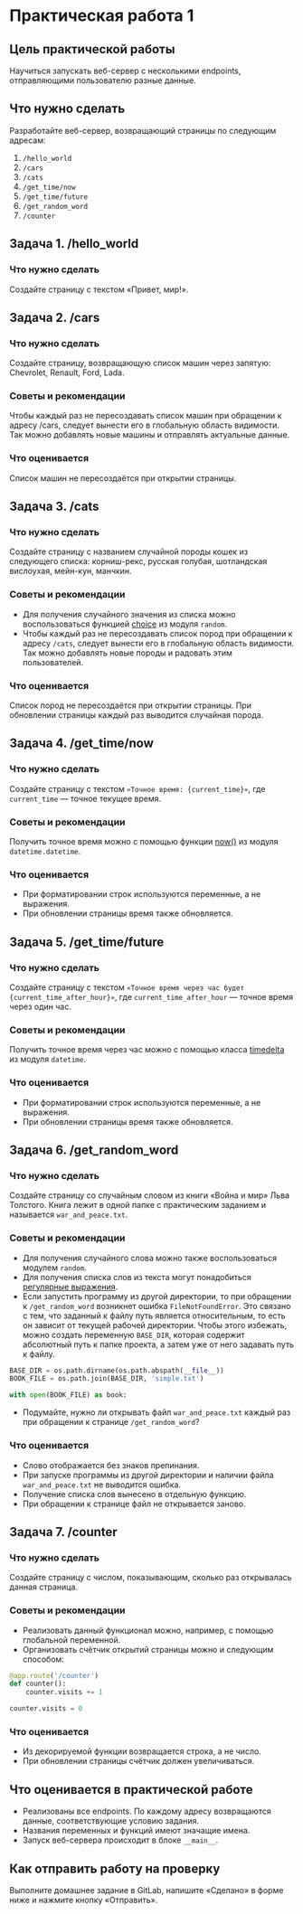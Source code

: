 # Практическая работа 1
## Цель практической работы
Научиться запускать веб-сервер с несколькими endpoints, отправляющими пользователю разные данные.

## Что нужно сделать
Разработайте веб-сервер, возвращающий страницы по следующим адресам:

1. `/hello_world`
2. `/cars`
3. `/cats`
4. `/get_time/now`
5. `/get_time/future`
6. `/get_random_word`
7. `/counter`

## Задача 1. /hello_world
### Что нужно сделать
Создайте страницу с текстом «Привет, мир!».

## Задача 2. /cars
### Что нужно сделать
Создайте страницу, возвращающую список машин через запятую: Chevrolet, Renault, Ford, Lada.
### Советы и рекомендации
Чтобы каждый раз не пересоздавать список машин при обращении к адресу /cars, следует вынести его в глобальную область видимости. Так можно добавлять новые машины и отправлять актуальные данные.
### Что оценивается
Список машин не пересоздаётся при открытии страницы.

## Задача 3. /cats
### Что нужно сделать
Создайте страницу с названием случайной породы кошек из следующего списка: корниш-рекс, русская голубая, шотландская вислоухая, мейн-кун, манчкин.
### Советы и рекомендации
- Для получения случайного значения из списка можно воспользоваться функцией [choice](https://docs.python.org/3/library/random.html?#random.choice) из модуля `random`.
- Чтобы каждый раз не пересоздавать список пород при обращении к адресу `/cats`, следует вынести его в глобальную область видимости. Так можно добавлять новые породы и радовать этим пользователей.
### Что оценивается
Список пород не пересоздаётся при открытии страницы.
При обновлении страницы каждый раз выводится случайная порода.

## Задача 4. /get_time/now
### Что нужно сделать
Создайте страницу с текстом `«Точное время: {current_time}»`, где `current_time` — точное текущее время.
### Советы и рекомендации
Получить точное время можно с помощью функции [now()](https://docs.python.org/3/library/datetime.html#datetime.datetime.now) из модуля `datetime.datetime`.
### Что оценивается
- При форматировании строк используются переменные, а не выражения.
- При обновлении страницы время также обновляется.

## Задача 5. /get_time/future
### Что нужно сделать
Создайте страницу с текстом `«Точное время через час будет {current_time_after_hour}»`, где `current_time_after_hour` — точное время через один час.
### Советы и рекомендации
Получить точное время через час можно с помощью класса [timedelta](https://docs.python.org/3/library/datetime.html#timedelta-objects) из модуля `datetime`.
### Что оценивается
- При форматировании строк используются переменные, а не выражения.
- При обновлении страницы время также обновляется.

## Задача 6. /get_random_word
### Что нужно сделать
Создайте страницу со случайным словом из книги «Война и мир» Льва Толстого. Книга лежит в одной папке с практическим заданием и называется `war_and_peace.txt`.
### Советы и рекомендации
- Для получения случайного слова можно также воспользоваться модулем `random`.
- Для получения списка слов из текста могут понадобиться [регулярные выражения](https://tproger.ru/translations/regular-expression-python/).
- Если запустить программу из другой директории, то при обращении к `/get_random_word` возникнет ошибка `FileNotFoundError`. Это связано с тем, что заданный к файлу путь является относительным, то есть он зависит от текущей рабочей директории. Чтобы этого избежать, можно создать переменную `BASE_DIR`, которая содержит абсолютный путь к папке проекта, а затем уже от него задавать путь к файлу.

```python
BASE_DIR = os.path.dirname(os.path.abspath(__file__))
BOOK_FILE = os.path.join(BASE_DIR, 'simple.txt')

with open(BOOK_FILE) as book:
```
- Подумайте, нужно ли открывать файл `war_and_peace.txt` каждый раз при обращении к странице `/get_random_word`?
### Что оценивается
- Слово отображается без знаков препинания.
- При запуске программы из другой директории и наличии файла `war_and_peace.txt` не выводится ошибка.
- Получение списка слов вынесено в отдельную функцию.
- При обращении к странице файл не открывается заново.

## Задача 7. /counter
### Что нужно сделать
Создайте страницу с числом, показывающим, сколько раз открывалась данная страница.
### Советы и рекомендации
- Реализовать данный функционал можно, например, с помощью глобальной переменной.
- Организовать счётчик открытий страницы можно и следующим способом:

```python
@app.route('/counter')
def counter():
	counter.visits += 1

counter.visits = 0
```

### Что оценивается
- Из декорируемой функции возвращается строка, а не число.
- При обновлении страницы счётчик должен увеличиваться.

## Что оценивается в практической работе
- Реализованы все endpoints. По каждому адресу возвращаются данные, соответствующие условию задания.
- Названия переменных и функций имеют значащие имена.
- Запуск веб-сервера происходит в блоке `__main__`.

## Как отправить работу на проверку
Выполните домашнее задание в GitLab, напишите «Сделано» в форме ниже и нажмите кнопку «Отправить».
